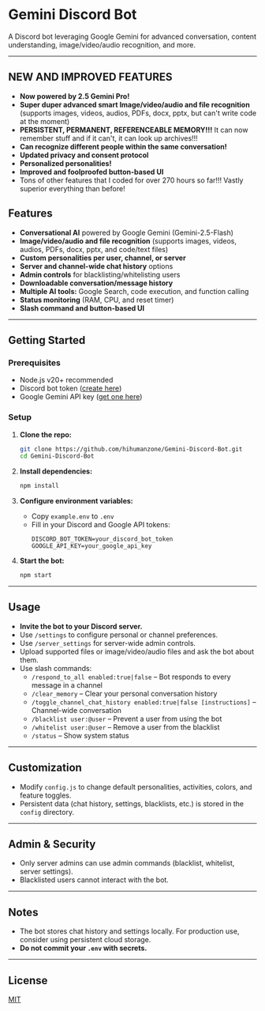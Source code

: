 # Gemini Discord Bot

A Discord bot leveraging Google Gemini for advanced conversation, content understanding, image/video/audio recognition, and more.

---

## NEW AND IMPROVED FEATURES
- **Now powered by 2.5 Gemini Pro!**
- **Super duper advanced smart Image/video/audio and file recognition** (supports images, videos, audios, PDFs, docx, pptx, but can't write code at the moment)
- **PERSISTENT, PERMANENT, REFERENCEABLE MEMORY!!!** It can now remember stuff and if it can't, it can look up archives!!!
- **Can recognize different people within the same conversation!**
- **Updated privacy and consent protocol**
- **Personalized personalities!**
- **Improved and foolproofed button-based UI**
- Tons of other features that I coded for over 270 hours so far!!! Vastly superior everything than before!

## Features

- **Conversational AI** powered by Google Gemini (Gemini-2.5-Flash)
- **Image/video/audio and file recognition** (supports images, videos, audios, PDFs, docx, pptx, and code/text files)
- **Custom personalities per user, channel, or server**
- **Server and channel-wide chat history** options
- **Admin controls** for blacklisting/whitelisting users
- **Downloadable conversation/message history**
- **Multiple AI tools:** Google Search, code execution, and function calling
- **Status monitoring** (RAM, CPU, and reset timer)
- **Slash command and button-based UI**

---

## Getting Started

### Prerequisites

- Node.js v20+ recommended
- Discord bot token ([create here](https://discord.com/developers/applications))
- Google Gemini API key ([get one here](https://aistudio.google.com/app/apikey))

### Setup

1. **Clone the repo:**
    ```bash
    git clone https://github.com/hihumanzone/Gemini-Discord-Bot.git
    cd Gemini-Discord-Bot
    ```

2. **Install dependencies:**
    ```bash
    npm install
    ```

3. **Configure environment variables:**
    - Copy `example.env` to `.env`
    - Fill in your Discord and Google API tokens:
      ```
      DISCORD_BOT_TOKEN=your_discord_bot_token
      GOOGLE_API_KEY=your_google_api_key
      ```

4. **Start the bot:**
    ```bash
    npm start
    ```

---

## Usage

- **Invite the bot to your Discord server.**
- Use `/settings` to configure personal or channel preferences.
- Use `/server_settings` for server-wide admin controls.
- Upload supported files or image/video/audio files and ask the bot about them.
- Use slash commands:
    - `/respond_to_all enabled:true|false` – Bot responds to every message in a channel
    - `/clear_memory` – Clear your personal conversation history
    - `/toggle_channel_chat_history enabled:true|false [instructions]` – Channel-wide conversation
    - `/blacklist user:@user` – Prevent a user from using the bot
    - `/whitelist user:@user` – Remove a user from the blacklist
    - `/status` – Show system status

---

## Customization

- Modify `config.js` to change default personalities, activities, colors, and feature toggles.
- Persistent data (chat history, settings, blacklists, etc.) is stored in the `config` directory.

---

## Admin & Security

- Only server admins can use admin commands (blacklist, whitelist, server settings).
- Blacklisted users cannot interact with the bot.

---

## Notes

- The bot stores chat history and settings locally. For production use, consider using persistent cloud storage.
- **Do not commit your `.env` with secrets.**

---

## License

[MIT](LICENSE.md)
